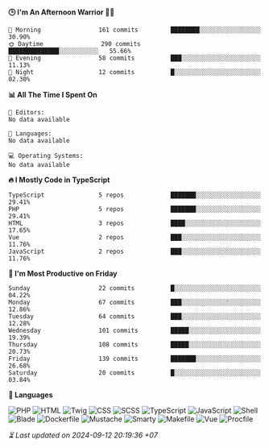 <!--START_SECTION:readme-stats-->
**🕒 I'm An Afternoon Warrior 🥷🏻**

```text
🌅 Morning                161 commits         ████████░░░░░░░░░░░░░░░░░   30.90%
🌞 Daytime                290 commits         ██████████████░░░░░░░░░░░   55.66%
🌆 Evening                58 commits          ███░░░░░░░░░░░░░░░░░░░░░░   11.13%
🌙 Night                  12 commits          █░░░░░░░░░░░░░░░░░░░░░░░░   02.30%
```

**📊 All The Time I Spent On**

```text
📝 Editors:
No data available

💬 Languages:
No data available

💻 Operating Systems:
No data available
```

**🔥 I Mostly Code in TypeScript**

```text
TypeScript               5 repos             ███████░░░░░░░░░░░░░░░░░░   29.41%
PHP                      5 repos             ███████░░░░░░░░░░░░░░░░░░   29.41%
HTML                     3 repos             ████░░░░░░░░░░░░░░░░░░░░░   17.65%
Vue                      2 repos             ███░░░░░░░░░░░░░░░░░░░░░░   11.76%
JavaScript               2 repos             ███░░░░░░░░░░░░░░░░░░░░░░   11.76%
```

**📅 I'm Most Productive on Friday**

```text
Sunday                   22 commits          █░░░░░░░░░░░░░░░░░░░░░░░░   04.22%
Monday                   67 commits          ███░░░░░░░░░░░░░░░░░░░░░░   12.86%
Tuesday                  64 commits          ███░░░░░░░░░░░░░░░░░░░░░░   12.28%
Wednesday                101 commits         █████░░░░░░░░░░░░░░░░░░░░   19.39%
Thursday                 108 commits         █████░░░░░░░░░░░░░░░░░░░░   20.73%
Friday                   139 commits         ███████░░░░░░░░░░░░░░░░░░   26.68%
Saturday                 20 commits          █░░░░░░░░░░░░░░░░░░░░░░░░   03.84%
```

**💬 Languages**

![PHP](https://img.shields.io/badge/PHP-37.49%25-4F5D95?&logo=PHP&labelColor=151b23)
![HTML](https://img.shields.io/badge/HTML-29.22%25-e34c26?&logo=HTML&labelColor=151b23)
![Twig](https://img.shields.io/badge/Twig-16.36%25-c1d026?&logo=Twig&labelColor=151b23)
![CSS](https://img.shields.io/badge/CSS-07.45%25-563d7c?&logo=CSS&labelColor=151b23)
![SCSS](https://img.shields.io/badge/SCSS-04.47%25-c6538c?&logo=SCSS&labelColor=151b23)
![TypeScript](https://img.shields.io/badge/TypeScript-03.64%25-3178c6?&logo=TypeScript&labelColor=151b23)
![JavaScript](https://img.shields.io/badge/JavaScript-01.16%25-f1e05a?&logo=JavaScript&labelColor=151b23)
![Shell](https://img.shields.io/badge/Shell-00.09%25-89e051?&logo=Shell&labelColor=151b23)
![Blade](https://img.shields.io/badge/Blade-00.05%25-f7523f?&logo=Blade&labelColor=151b23)
![Dockerfile](https://img.shields.io/badge/Dockerfile-00.03%25-384d54?&logo=Dockerfile&labelColor=151b23)
![Mustache](https://img.shields.io/badge/Mustache-00.01%25-724b3b?&logo=Mustache&labelColor=151b23)
![Smarty](https://img.shields.io/badge/Smarty-00.01%25-f0c040?&logo=Smarty&labelColor=151b23)
![Makefile](https://img.shields.io/badge/Makefile-00.01%25-427819?&logo=Makefile&labelColor=151b23)
![Vue](https://img.shields.io/badge/Vue-00.01%25-41b883?&logo=Vue&labelColor=151b23)
![Procfile](https://img.shields.io/badge/Procfile-00.00%25-3B2F63?&logo=Procfile&labelColor=151b23)




*⏳ Last updated on 2024-09-12 20:19:36 +07*
<!--END_SECTION:readme-stats-->